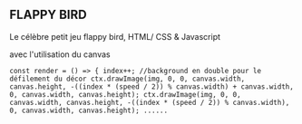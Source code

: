## FLAPPY BIRD

Le célèbre petit jeu flappy bird, 
HTML/ CSS & Javascript

avec l'utilisation du canvas

`const render = () => {
    index++;
    //background en double pour le défilement du décor
    ctx.drawImage(img, 0, 0, canvas.width, canvas.height, -((index * (speed / 2)) % canvas.width) + canvas.width, 0, canvas.width, canvas.height);
    ctx.drawImage(img, 0, 0, canvas.width, canvas.height, -((index * (speed / 2)) % canvas.width), 0, canvas.width, canvas.height);
    ......
`